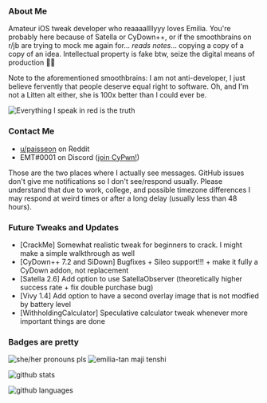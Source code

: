 ### About Me
Amateur iOS tweak developer who reaaaallllyyy loves Emilia. You're probably here because of Satella or CyDown++, or if the smoothbrains on r/jb are trying to mock me again for... *reads notes*... copying a copy of a copy of an idea. Intellectual property is fake btw, seize the digital means of production 🏴‍☠️

Note to the aforementioned smoothbrains: I am not anti-developer, I just believe fervently that people deserve equal right to software. Oh, and I'm not a Litten alt either, she is 100x better than I could ever be.

![Everything I speak in red is the truth](https://lingtalfi.com/services/pngtext?color=cc0000&size=12&text=All%20my%20tweaks%20will%20have%20many%20bugs,%20with%20certainty.)

### Contact Me
- [u/paisseon](https://reddit.com/u/paisseon) on Reddit
- EMT#0001 on Discord ([join CyPwn!](https://discord.gg/cZ2gBRZvwW))

Those are the two places where I actually see messages. GitHub issues don't give me notifications so I don't see/respond usually. Please understand that due to work, college, and possible timezone differences I may respond at weird times or after a long delay (usually less than 48 hours).

### Future Tweaks and Updates
- \[CrackMe] Somewhat realistic tweak for beginners to crack. I might make a simple walkthrough as well
- \[CyDown++ 7.2 and SiDown] Bugfixes + Sileo support!!! + make it fully a CyDown addon, not replacement
- \[Satella 2.6] Add option to use SatellaObserver (theoretically higher success rate + fix double purchase bug)
- \[Vivy 1.4] Add option to have a second overlay image that is not modfied by battery level
- \[WithholdingCalculator] Speculative calculator tweak whenever more important things are done

### Badges are pretty
![she/her pronouns pls](https://img.shields.io/badge/pronouns-she%2Fher-e91f63)
![emilia-tan maji tenshi](https://img.shields.io/badge/waifu-emilia-%234a00cc)

![github stats](https://github-readme-stats.vercel.app/api?username=paisseon&show_icons=true&count_private=true&theme=dark&hide_title=true)

![github languages](https://github-readme-stats.vercel.app/api/top-langs/?username=paisseon&theme=dark&layout=compact&hide_title=true)
